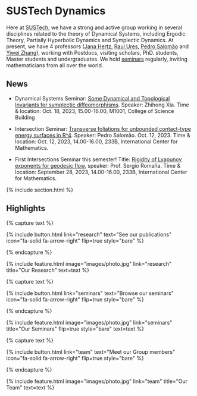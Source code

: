 ---
---

# SUSTech Dynamics

Here at [SUSTech](https://www.sustech.edu.cn/), we have a strong and active group working in several disciplines related to the theory of Dynamical Systems, including Ergodic Theory, Partially Hyperbolic Dynamics and Symplectic Dynamics. At present, we have 4 professors ([Jana Hertz](https://dynsustech.github.io/members/Jana-Hertz.html), [Raul Ures](https://dynsustech.github.io/members/Raul-Ures.html), [Pedro Salomão](https://dynsustech.github.io/members/Pedro-Salomao.html) and [Yiwei Zhang](https://dynsustech.github.io/members/Raul-Ures.html)), working with Postdocs, visiting scholars, PhD. students, Master students and undergraduates. We hold [seminars](https://dynsustech.github.io/seminars/) regularly, inviting mathematicians from all over the world.

## News

- Dynamical Systems Seminar: [Some Dynamical and Topological Invariants for symplectic diffeomorphisms](https://dynsustech.github.io/seminars/20231018/). Speaker: Zhihong Xia. Time & location: Oct. 18, 2023, 15.00-16.00, M1001, College of Science Building

- Intersection Seminar: [Transverse foliations for unbounded contact-type energy surfaces in R^4](https://dynsustech.github.io/seminars/20231012/). Speaker: Pedro Salomão. Oct. 12, 2023. Time & location: Oct. 12, 2023, 14.00-16.00, 233B, International Center for Mathematics.
  
- First Intersections Seminar this semester! Title: [Rigidity of Lyapunov exponents for geodesic flow](https://dynsustech.github.io/seminars/20230928/), speaker: Prof. Sergio Romaña. Time & location: September 28, 2023, 14.00-16.00, 233B, International Center for Mathematics.


{% include section.html %}

## Highlights

{% capture text %}


{%
  include button.html
  link="research"
  text="See our publications"
  icon="fa-solid fa-arrow-right"
  flip=true
  style="bare"
%}

{% endcapture %}

{%
  include feature.html
  image="images/photo.jpg"
  link="research"
  title="Our Research"
  text=text
%}

{% capture text %}



{%
  include button.html
  link="seminars"
  text="Browse our seminars"
  icon="fa-solid fa-arrow-right"
  flip=true
  style="bare"
%}

{% endcapture %}

{%
  include feature.html
  image="images/photo.jpg"
  link="seminars"
  title="Our Seminars"
  flip=true
  style="bare"
  text=text
%}

{% capture text %}


{%
  include button.html
  link="team"
  text="Meet our Group members"
  icon="fa-solid fa-arrow-right"
  flip=true
  style="bare"
%}

{% endcapture %}

{%
  include feature.html
  image="images/photo.jpg"
  link="team"
  title="Our Team"
  text=text
%}
